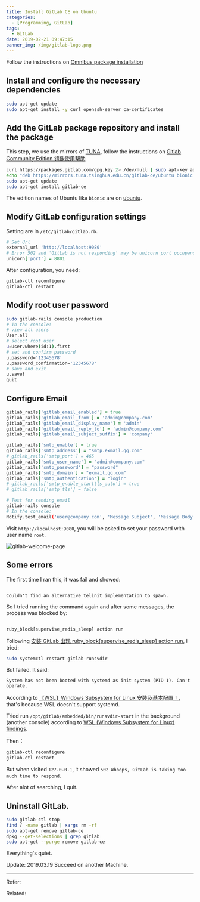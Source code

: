 ```yaml
---
title: Install GitLab CE on Ubuntu
categories:
  - [Programming, GitLab]
tags:
  - GitLab
date: 2019-02-21 09:47:15
banner_img: /img/gitlab-logo.png
---
```


Follow the instructions on [Omnibus package installation](https://about.gitlab.com/install/#ubuntu)

## Install and configure the necessary dependencies

```bash
sudo apt-get update
sudo apt-get install -y curl openssh-server ca-certificates
```

## Add the GitLab package repository and install the package

This step, we use the mirrors of [TUNA](https://mirror.tuna.tsinghua.edu.cn), follow the instructions on [Gitlab Community Edition 镜像使用帮助](https://mirror.tuna.tsinghua.edu.cn/help/gitlab-ce/)

```bash
curl https://packages.gitlab.com/gpg.key 2> /dev/null | sudo apt-key add - &>/dev/null
echo "deb https://mirrors.tuna.tsinghua.edu.cn/gitlab-ce/ubuntu bionic main" > /etc/apt/sources.list.d/gitlab-ce.list
sudo apt-get update
sudo apt-get install gitlab-ce
```

The edition names of Ubuntu like `bionic` are on [ubuntu](https://launchpad.net/ubuntu).

## Modify GitLab configuration settings

Setting are in `/etc/gitlab/gitlab.rb`.

```ruby
# Set Url
external_url 'http://localhost:9080'
# Error 502 and 'GitLab is not responding' may be unicorn port occupancy
unicorn['port'] = 8801
```

After configuration, you need:

```bash
gitlab-ctl reconfigure
gitlab-ctl restart
```

## Modify root user password

```bash
sudo gitlab-rails console production
# In the console:
# view all users
User.all
# select root user
u=User.where(id:1).first
# set and confirm password
u.password='12345678'
u.password_confirmation='12345678'
# save and exit
u.save!
quit
```

## Configure Email

```ruby
gitlab_rails['gitlab_email_enabled'] = true
gitlab_rails['gitlab_email_from'] = 'admin@company.com'
gitlab_rails['gitlab_email_display_name'] = 'admin'
gitlab_rails['gitlab_email_reply_to'] = 'admin@company.com'
gitlab_rails['gitlab_email_subject_suffix'] = 'company'

gitlab_rails['smtp_enable'] = true
gitlab_rails['smtp_address'] = "smtp.exmail.qq.com"
# gitlab_rails['smtp_port'] = 465
gitlab_rails['smtp_user_name'] = "admin@company.com"
gitlab_rails['smtp_password'] = "password"
gitlab_rails['smtp_domain'] = "exmail.qq.com"
gitlab_rails['smtp_authentication'] = "login"
# gitlab_rails['smtp_enable_starttls_auto'] = true
# gitlab_rails['smtp_tls'] = false
```

```bash
# Test for sending email
gitlab-rails console
# In the console:
Notify.test_email('user@company.com', 'Message Subject', 'Message Body').deliver_now
```

Visit `http://localhost:9080`, you will be asked to set your password with user name `root`.

![gitlab-welcome-page](gitlab-welcome-page.png)

## Some errors

The first time I ran this, it was fail and showed:

```

Couldn't find an alternative telinit implementation to spawn.

```

So I tried running the command again and after some messages, the process was blocked by:

```

ruby_block[supervise_redis_sleep] action run

```

Following [安装 GitLab 出现 ruby_block[supervise_redis_sleep] action run](https://www.cnblogs.com/springwind2006/p/6872773.html), I tried:

```bash
sudo systemctl restart gitlab-runsvdir
```

But failed. It said:

```
System has not been booted with systemd as init system (PID 1). Can't operate.
```

According to [【WSL】Windows Subsystem for Linux 安裝及基本配置！](https://blogs.msdn.microsoft.com/microsoft_student_partners_in_taiwan/2017/10/03/wsltune/), that's because WSL doesn't support systemd.

Tried run `/opt/gitlab/embedded/bin/runsvdir-start` in the background (another console) according to [WSL (Windows Subsystem for Linux) findings](https://gitlab.com/gitlab-org/omnibus-gitlab/issues/2295).

Then：

```bash
gitlab-ctl reconfigure
gitlab-ctl restart
```

But when visited `127.0.0.1`, it showed `502 Whoops, GitLab is taking too much time to respond`.

After alot of searching, I quit.

## Uninstall GitLab.

```bash
sudo gitlab-ctl stop
find / -name gitlab | xargs rm -rf
sudo apt-get remove gitlab-ce
dpkg --get-selections | grep gitlab
sudo apt-get --purge remove gitlab-ce
```

Everything's quiet.

Update:
2019.03.19 Succeed on another Machine.

---

Refer:

Related:
